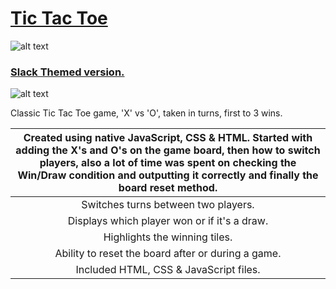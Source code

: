 # [Tic Tac Toe](https://cloud.githubusercontent.com/assets/21230662/23775365/79f7d62a-057c-11e7-92ab-056413c389f1.png)

![alt text](http://i.imgur.com/cS6QL1B.png "Tic Tac Toe")

### [Slack Themed version.](https://cloud.githubusercontent.com/assets/21230662/23775376/849af1fc-057c-11e7-9974-bf0379625d7d.png)

![alt text](http://i.imgur.com/YaTJvPF.png "Slack themed TTT")

Classic Tic Tac Toe game, 'X' vs 'O', taken in turns, first to 3 wins.

| Created using native JavaScript, CSS & HTML. Started with adding the X's and O's on the game board, then how to switch players, also a lot of time was spent on checking the Win/Draw condition and outputting it correctly and finally the board reset method. |
| :------------------------------------:|
| Switches turns between two players. |
| Displays which player won or if it's a draw. |
| Highlights the winning tiles.  |
| Ability to reset the board after or during a game.|
| Included HTML, CSS & JavaScript files. |
